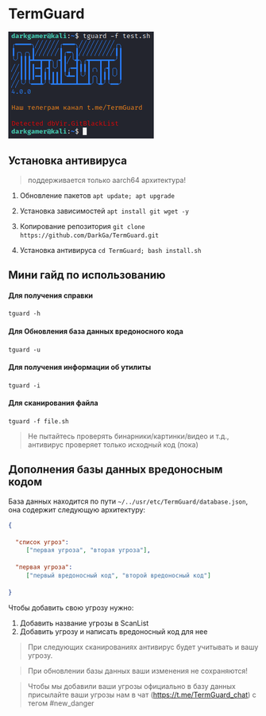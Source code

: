 # TermGuard

![Image alt](https://github.com/DarkGa/TermGuard/raw/master/image.png)

## Установка антивируса

> поддерживается только aarch64 архитектура!

1. Обновление пакетов
`apt update; apt upgrade`

2. Установка зависимостей
`apt install git wget -y`

3. Копирование репозитория
`git clone https://github.com/DarkGa/TermGuard.git`

4. Установка антивируса
`cd TermGuard; bash install.sh`

## Мини гайд по использованию

#### Для получения справки
`tguard -h`

#### Для Обновления база данных вредоносного кода
`tguard -u`

#### Для получения информации об утилиты
`tguard -i`

#### Для сканирования файла
`tguard -f file.sh`

> Не пытайтесь проверять бинарники/картинки/видео и т.д., антивирус проверяет только исходный код (пока)


## Дополнения базы данных вредоносным кодом

База данных находится по пути `~/../usr/etc/TermGuard/database.json`, она содержит следующую архитектуру:

```json
{

  "список угроз":
     ["первая угроза", "вторая угроза"],
     
  "первая угроза":
     ["первый вредоносный код", "второй вредоносный код"]

}
```

Чтобы добавить свою угрозу нужно:

1. Добавить название угрозы в ScanList
2. Добавить угрозу и написать вредоносный код для нее

> При следующих сканированиях антивирус будет учитывать и вашу угрозу.

> При обновлении базы данных ваши изменения не сохраняются!

> Чтобы мы добавили ваши угрозы официально в базу данных присылайте ваши угрозы нам в чат (https://t.me/TermGuard_chat) с тегом #new_danger
